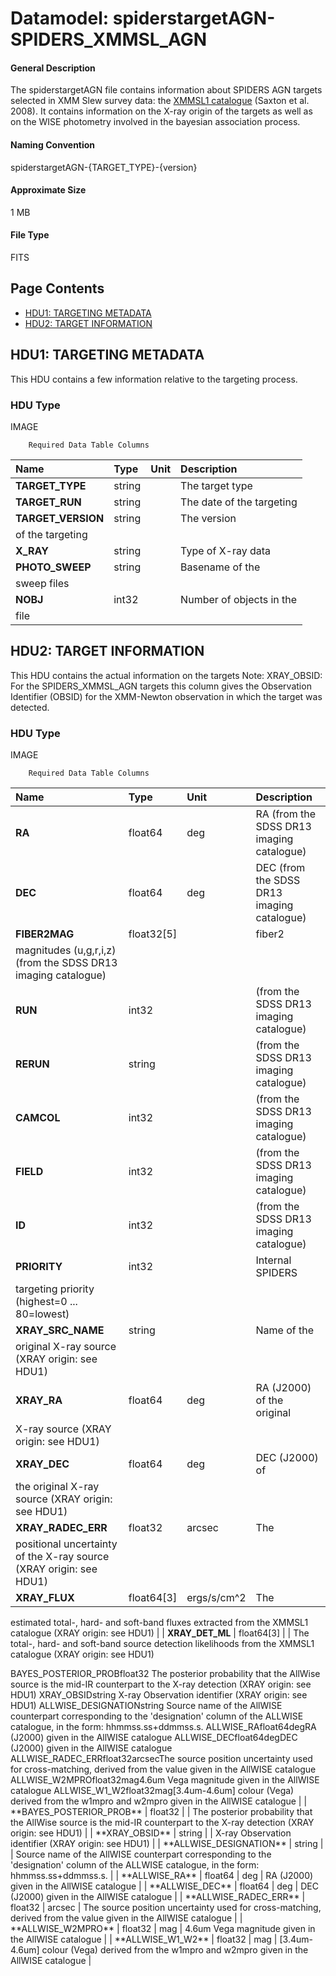 
# Datamodel: spiderstargetAGN-SPIDERS_XMMSL_AGN



#### General Description
The spiderstargetAGN file contains information about SPIDERS AGN
  targets selected in XMM Slew survey data: the <a href="http://www.cosmos.esa.int/web/xmm-newton/xmmsl1d-ug">XMMSL1 catalogue</a> (Saxton
  et al. 2008). It contains information on the X-ray origin of the targets
  as well as on the WISE photometry involved in the bayesian
  association process.


#### Naming Convention
spiderstargetAGN-{TARGET_TYPE}-{version}


#### Approximate Size
1 MB


#### File Type
FITS


## Page Contents
* [HDU1: TARGETING METADATA](#hdu1-targeting-metadata)
* [HDU2: TARGET INFORMATION](#hdu2-target-information)

## HDU1: TARGETING METADATA
This HDU contains a few information relative to the targeting process.

### HDU Type
IMAGE




		Required Data Table Columns


| **Name** | **Type** | **Unit** | **Description** |
| :--- | :----- | :---- | :------- |
| **TARGET_TYPE** | string | 		 | The target type |
| **TARGET_RUN** | string | 		 | The date of the targeting |
| **TARGET_VERSION** | string | 		 | The version
  of the targeting |
| **X_RAY** | string | 		 | Type of X-ray data |
| **PHOTO_SWEEP** | string | 		 | Basename of the
  sweep files |
| **NOBJ** | int32 | 		 | Number of objects in the
file |


## HDU2: TARGET INFORMATION
This HDU contains the actual information on the targets
Note: XRAY_OBSID: For the SPIDERS_XMMSL_AGN targets this column gives the Observation Identifier (OBSID) for the XMM-Newton observation in which the target was detected.

### HDU Type
IMAGE




		Required Data Table Columns


| **Name** | **Type** | **Unit** | **Description** |
| :--- | :----- | :---- | :------- |
| **RA** | float64 | deg | RA (from the SDSS DR13 imaging catalogue) |
| **DEC** | float64 | deg | DEC (from the SDSS DR13 imaging catalogue) |
| **FIBER2MAG** | float32[5] | 		 | fiber2
  magnitudes (u,g,r,i,z) (from the SDSS DR13 imaging catalogue) |
| **RUN** | int32 | 		 | (from the SDSS DR13 imaging catalogue) |
| **RERUN** | string | 		 | (from the SDSS DR13 imaging catalogue) |
| **CAMCOL** | int32 | 		 | (from the SDSS DR13 imaging catalogue) |
| **FIELD** | int32 | 		 | (from the SDSS DR13 imaging catalogue) |
| **ID** | int32 | 		 | (from the SDSS DR13 imaging catalogue) |
| **PRIORITY** | int32 | 		 | Internal SPIDERS
  targeting priority (highest=0 ... 80=lowest) |
| **XRAY_SRC_NAME** | string | 		 | Name of the
  original X-ray source (XRAY origin: see HDU1) |
| **XRAY_RA** | float64 | deg | RA (J2000) of the original
  X-ray source (XRAY origin: see HDU1) |
| **XRAY_DEC** | float64 | deg | DEC (J2000) of
  the original X-ray source (XRAY origin: see HDU1) |
| **XRAY_RADEC_ERR** | float32 | arcsec | The
  positional uncertainty of the X-ray source (XRAY origin: see HDU1) |
| **XRAY_FLUX** | float64[3] | ergs/s/cm^2 | The
  estimated total-, hard- and soft-band
  fluxes extracted from the XMMSL1 catalogue (XRAY origin: see
  HDU1) |
| **XRAY_DET_ML** | float64[3] | 		 | The total-,
  hard- and soft-band source detection likelihoods from the XMMSL1 catalogue
  (XRAY origin: see HDU1)
<tr><td>BAYES_POSTERIOR_PROB</td><td>float32</td><td> </td><td>The
  posterior probability that the AllWise source is the mid-IR
  counterpart to the X-ray detection (XRAY origin: see HDU1)</td></tr>
<tr><td>XRAY_OBSID</td><td>string</td><td> </td><td>X-ray
  Observation identifier (XRAY origin: see HDU1)</td></tr>
<tr><td>ALLWISE_DESIGNATION</td><td>string</td><td> </td><td>Source name of the AllWISE counterpart corresponding to the 'designation' column of the ALLWISE catalogue, in the form: hhmmss.ss+ddmmss.s.</td></tr>
<tr><td>ALLWISE_RA</td><td>float64</td><td>deg</td><td>RA (J2000)
  given in the AllWISE catalogue</td></tr>
<tr><td>ALLWISE_DEC</td><td>float64</td><td>deg</td><td>DEC (J2000)
  given in the AllWISE catalogue</td></tr>
<tr><td>ALLWISE_RADEC_ERR</td><td>float32</td><td>arcsec</td><td>The
  source position uncertainty used for cross-matching, derived from
  the value given in the AllWISE catalogue</td></tr>
<tr><td>ALLWISE_W2MPRO</td><td>float32</td><td>mag</td><td>4.6um Vega
  magnitude given in the AllWISE catalogue</td></tr>
<tr><td>ALLWISE_W1_W2</td><td>float32</td><td>mag</td><td>[3.4um-4.6um]
colour (Vega) derived from the w1mpro and w2mpro given in the AllWISE catalogue</td></tr> |
| **BAYES_POSTERIOR_PROB** | float32 | 		 | The
  posterior probability that the AllWise source is the mid-IR
  counterpart to the X-ray detection (XRAY origin: see HDU1) |
| **XRAY_OBSID** | string | 		 | X-ray
  Observation identifier (XRAY origin: see HDU1) |
| **ALLWISE_DESIGNATION** | string | 		 | Source name of the AllWISE counterpart corresponding to the 'designation' column of the ALLWISE catalogue, in the form: hhmmss.ss+ddmmss.s. |
| **ALLWISE_RA** | float64 | deg | RA (J2000)
  given in the AllWISE catalogue |
| **ALLWISE_DEC** | float64 | deg | DEC (J2000)
  given in the AllWISE catalogue |
| **ALLWISE_RADEC_ERR** | float32 | arcsec | The
  source position uncertainty used for cross-matching, derived from
  the value given in the AllWISE catalogue |
| **ALLWISE_W2MPRO** | float32 | mag | 4.6um Vega
  magnitude given in the AllWISE catalogue |
| **ALLWISE_W1_W2** | float32 | mag | [3.4um-4.6um]
colour (Vega) derived from the w1mpro and w2mpro given in the AllWISE catalogue |



